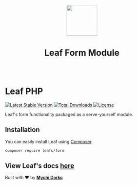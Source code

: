 <!-- markdownlint-disable no-inline-html -->
<p align="center">
  <br><br>
  <img src="https://leafphp.netlify.app/assets/img/leaf3-logo.png" height="100"/>
  <h1 align="center">Leaf Form Module</h1>
  <br><br>
</p>

# Leaf PHP

[![Latest Stable Version](https://poser.pugx.org/leafs/form/v/stable)](https://packagist.org/packages/leafs/form)
[![Total Downloads](https://poser.pugx.org/leafs/form/downloads)](https://packagist.org/packages/leafs/form)
[![License](https://poser.pugx.org/leafs/form/license)](https://packagist.org/packages/leafs/form)

Leaf's form functionality packaged as a serve-yourself module.

## Installation

You can easily install Leaf using [Composer](https://getcomposer.org/).

```bash
composer require leafs/form
```

## View Leaf's docs [here](https://leafphp.netlify.app/#/)

Built with ❤ by [**Mychi Darko**](https://mychi.netlify.app)
